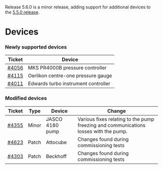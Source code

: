 Release 5.6.0 is a minor release, adding support for additional devices to the [5.5.0 release](https://github.com/ISISComputingGroup/IBEX/wiki/Release-Notes-v5.5.0).

# Devices

### Newly supported devices

| Ticket | Device |
| ------ | ------|
|[#4056](https://github.com/ISISComputingGroup/IBEX/issues/4056)| MKS PR4000B pressure controller |
|[#4115](https://github.com/ISISComputingGroup/IBEX/issues/4115)| Oerlikon centre-one pressure gauge |
|[#4011](https://github.com/ISISComputingGroup/IBEX/issues/4011) | Edwards turbo instrument controller |

### Modified devices

| Ticket | Type | Device | Change |
| ------ | --- |------| ------------- |
|[#4355](https://github.com/ISISComputingGroup/IBEX/issues/4355)| Minor | JASCO 4180 pump | Various fixes relating to the pump freezing and communications losses with the pump. |
|[#4623](https://github.com/ISISComputingGroup/IBEX/issues/4623)| Patch | Attocube | Changes found during commissioning tests |
|[#4303](https://github.com/ISISComputingGroup/IBEX/issues/4303)| Patch | Beckhoff | Changes found during commissioning tests |
